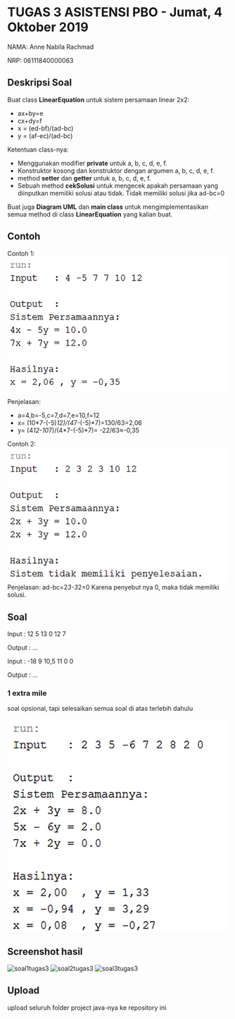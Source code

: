 # TUGAS 3 ASISTENSI PBO - Jumat, 4 Oktober 2019

NAMA: Anne Nabila Rachmad

NRP: 06111840000063

## Deskripsi Soal
Buat class **LinearEquation** untuk sistem persamaan linear 2x2:
* ax+by=e
* cx+dy=f
* x = (ed-bf)/(ad-bc)
* y = (af-ec)/(ad-bc)

Ketentuan class-nya:
* Menggunakan modifier **private** untuk a, b, c, d, e, f.
* Konstruktor kosong dan konstruktor dengan argumen a, b, c, d, e, f.
* method **setter** dan **getter** untuk a, b, c, d, e, f.
* Sebuah method **cekSolusi** untuk mengecek apakah persamaan yang diinputkan memiliki solusi atau tidak. Tidak memiliki solusi jika ad-bc=0

Buat juga **Diagram UML** dan **main class** untuk mengimplementasikan semua method di class **LinearEquation** yang kalian buat.

## Contoh
Contoh 1:
![](/img/1.png)

Penjelasan:
* a=4,b=-5,c=7,d=7,e=10,f=12
* x=  (10*7-(-5)*12)/(4*7-(-5)*7)=130/63=2,06
* y=  (4*12-10*7)/(4*7-(-5)*7)= -22/63≈-0,35

Contoh 2:
![](/img/2.png)
Penjelasan:
ad-bc=2*3-3*2=0
Karena penyebut nya 0, maka tidak memiliki solusi.

## Soal
Input 	: 12 5 13 0 12 7

Output	: ...


Input 	: -18 9 10,5 11 0 0

Output	: ...


### 1 extra mile
soal opsional, tapi selesaikan semua soal di atas terlebih dahulu

![](/img/3.png)

## Screenshot hasil
![soal1tugas3](https://user-images.githubusercontent.com/55887990/66572918-07cfdf80-eb9c-11e9-885a-7ca910565429.png)
![soal2tugas3](https://user-images.githubusercontent.com/55887990/66572919-07cfdf80-eb9c-11e9-87d1-1078291f23b2.png)
![soal3tugas3](https://user-images.githubusercontent.com/55887990/66572923-0acad000-eb9c-11e9-976a-a3350ee636f0.png)


## Upload
upload seluruh folder project java-nya ke repository ini

